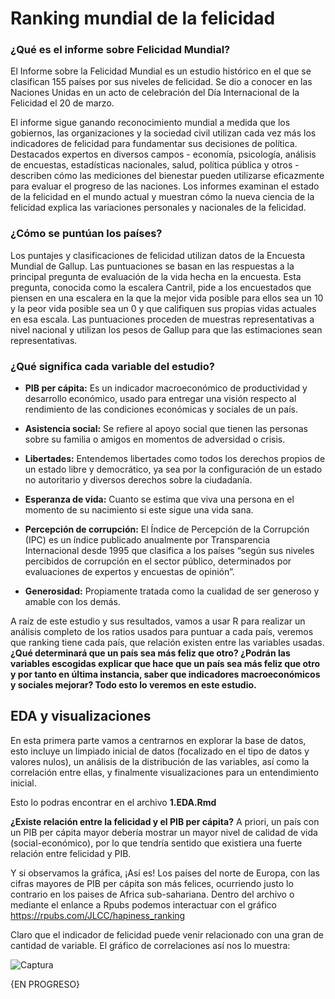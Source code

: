 # Ranking mundial de la felicidad

### ¿Qué es el informe sobre Felicidad Mundial?

El Informe sobre la Felicidad Mundial es un estudio histórico en el que se clasifican 155 países por sus niveles de felicidad. Se dio a conocer en las Naciones Unidas en un acto de celebración del Día Internacional de la Felicidad el 20 de marzo.

El informe sigue ganando reconocimiento mundial a medida que los gobiernos, las organizaciones y la sociedad civil utilizan cada vez más los indicadores de felicidad para fundamentar sus decisiones de política. Destacados expertos en diversos campos - economía, psicología, análisis de encuestas, estadísticas nacionales, salud, política pública y otros - describen cómo las mediciones del bienestar pueden utilizarse eficazmente para evaluar el progreso de las naciones. Los informes examinan el estado de la felicidad en el mundo actual y muestran cómo la nueva ciencia de la felicidad explica las variaciones personales y nacionales de la felicidad.

### ¿Cómo se puntúan los países?

Los puntajes y clasificaciones de felicidad utilizan datos de la Encuesta Mundial de Gallup. Las puntuaciones se basan en las respuestas a la principal pregunta de evaluación de la vida hecha en la encuesta. Esta pregunta, conocida como la escalera Cantril, pide a los encuestados que piensen en una escalera en la que la mejor vida posible para ellos sea un 10 y la peor vida posible sea un 0 y que califiquen sus propias vidas actuales en esa escala. Las puntuaciones proceden de muestras representativas a nivel nacional y utilizan los pesos de Gallup para que las estimaciones sean representativas.

### ¿Qué significa cada variable del estudio?

- **PIB per cápita:** Es un indicador macroeconómico de productividad y desarrollo económico, usado para entregar una visión respecto al rendimiento de las condiciones económicas y sociales de un país.

- **Asistencia social:** Se refiere al apoyo social que tienen las personas sobre su familia o amigos en momentos de adversidad o crisis.

- **Libertades:** Entendemos libertades como todos los derechos propios de un estado libre y democrático, ya sea por la configuración de un estado no autoritario y diversos derechos sobre la ciudadanía.

- **Esperanza de vida:** Cuanto se estima que viva una persona en el momento de su nacimiento si este sigue una vida sana.

- **Percepción de corrupción:** El Índice de Percepción de la Corrupción (IPC) es un índice publicado anualmente por Transparencia Internacional desde 1995 que clasifica a los países “según sus niveles percibidos de corrupción en el sector público, determinados por evaluaciones de expertos y encuestas de opinión”.

- **Generosidad:** Propiamente tratada como la cualidad de ser generoso y amable con los demás.

A raíz de este estudio y sus resultados, vamos a usar R para realizar un análisis completo de los ratios usados para puntuar a cada país, veremos que ranking tiene cada país, que relación existen entre las variables usadas. **¿Qué determinará que un país sea más feliz que otro? ¿Podrán las variables escogidas explicar que hace que un país sea más feliz que otro y por tanto en última instancia, saber que indicadores macroeconómicos y sociales mejorar? Todo esto lo veremos en este estudio.**

## EDA y visualizaciones

En esta primera parte vamos a centrarnos en explorar la base de datos, esto incluye un limpiado inicial de datos (focalizado en el tipo de datos y valores nulos), un análisis de la distribución de las variables, así como la correlación entre ellas, y finalmente visualizaciones para un entendimiento inicial.

Esto lo podras encontrar en el archivo **1.EDA.Rmd**


**¿Existe relación entre la felicidad y el PIB per cápita?** A priori, un país con un PIB per cápita mayor debería mostrar un mayor nivel de calidad de vida (social-económico), por lo que tendría sentido que existiera una fuerte relación entre felicidad y PIB. 

Y si observamos la gráfica, ¡Así es! Los países del norte de Europa, con las cifras mayores de PIB per cápita son más felices, ocurriendo justo lo contrario en los paises de Africa sub-sahariana. Dentro del archivo o mediante el enlance a Rpubs podemos interactuar con el gráfico https://rpubs.com/JLCC/hapiness_ranking

Claro que el indicador de felicidad puede venir relacionado con una gran de cantidad de variable. El gráfico de correlaciones así nos lo muestra:

![Captura](https://user-images.githubusercontent.com/54073772/97978536-fc1a1100-1dcd-11eb-8add-d13ff2a4ae05.PNG)



{EN PROGRESO}
